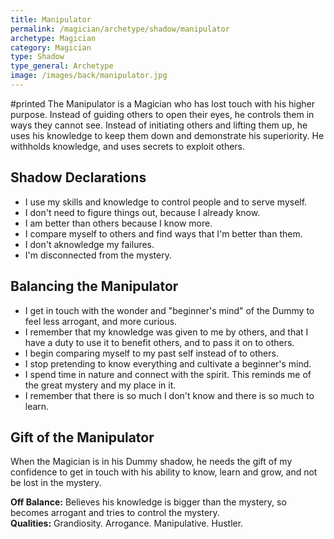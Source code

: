 ```yaml
---
title: Manipulator
permalink: /magician/archetype/shadow/manipulator
archetype: Magician
category: Magician
type: Shadow
type_general: Archetype
image: /images/back/manipulator.jpg
---
```

#printed The Manipulator is a Magician who has lost touch with his higher purpose. Instead of guiding others to open their eyes, he controls them in ways they cannot see. Instead of initiating others and lifting them up, he uses his knowledge to keep them down and demonstrate his superiority. He withholds knowledge, and uses secrets to exploit others.   
  
  
## Shadow Declarations  
- I use my skills and knowledge to control people and to serve myself.   
- I don't need to figure things out, because I already know.  
- I am better than others because I know more.    
- I compare myself to others and find ways that I'm better than them.  
- I don't aknowledge my failures.  
- I'm disconnected from the mystery.  
  
## Balancing the Manipulator  
- I get in touch with the wonder and "beginner's mind" of the Dummy to feel less arrogant, and more curious.   
- I remember that my knowledge was given to me by others, and that I have a duty to use it to benefit others, and to pass it on to others.  
- I begin comparing myself to my past self instead of to others.  
- I stop pretending to know everything and cultivate a beginner's mind.  
- I spend time in nature and connect with the spirit. This reminds me of the great mystery and my place in it.   
- I remember that there is so much I don't know and there is so much to learn.   
  
  
## Gift of the Manipulator  
When the Magician is in his Dummy shadow, he needs the gift of my confidence to get in touch with his ability to know, learn and grow, and not be lost in the mystery.   
  
**Off Balance:** Believes his knowledge is bigger than the mystery, so becomes arrogant and tries to control the mystery.   
**Qualities:** Grandiosity. Arrogance. Manipulative. Hustler.
